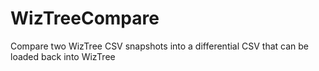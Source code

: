 # WizTreeCompare
Compare two WizTree CSV snapshots into a differential CSV that can be loaded back into WizTree
